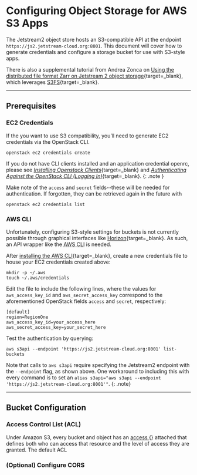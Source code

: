 # Configuring Object Storage for AWS S3 Apps

The Jetstream2 object store hosts an S3-compatible API at the endpoint `https://js2.jetstream-cloud.org:8001`. This document will cover how to generate credentials and configure a storage bucket for use with S3-style apps. 

There is also a supplemental tutorial from Andrea Zonca on [Using the distributed file format Zarr on Jetstream 2 object storage](https://zonca.dev/2022/04/zarr-jetstream2.html){target=_blank}, which leverages [S3FS](https://pypi.org/project/s3fs/){target=_blank}.

---

## Prerequisites

### EC2 Credentials
If the you want to use S3 compatibility, you’ll need to generate EC2 credentials via the OpenStack CLI.

```
openstack ec2 credentials create
```

If you do not have CLI clients installed and an application credential openrc, please see [*Installing Openstack Clients*](../ui/cli/clients.md){target=_blank} and [*Authenticating Against the OpenStack CLI (Logging In)*](../ui/cli/auth.md){target=_blank}.
{: .note }

Make note of the `access` and `secret` fields--these will be needed for authentication. If forgotten, they can be retrieved again in the future with

```
openstack ec2 credentials list
```

### AWS CLI
Unfortunately, configuring S3-style settings for buckets is not currently possible through graphical interfaces like [Horizon](../ui/horizon/intro.md){target=_blank}. As such, an API wrapper like the <abbr title="Amazon Web Services Command-Line Interface">AWS CLI</abbr> is needed.

After [installing the AWS CLI](https://aws.amazon.com/cli/){target=_blank}, create a new credentials file to house your EC2 credentials created above:

```
mkdir -p ~/.aws
touch ~/.aws/credentials
```

Edit the file to include the following lines, where the values for `aws_access_key_id` and `aws_secret_access_key` correspond to the aforementioned OpenStack fields `access` and `secret`, respectively:

```
[default]
region=RegionOne
aws_access_key_id=your_access_here
aws_secret_access_key=your_secret_here
```

Test the authentication by querying:

```
aws s3api --endpoint 'https://js2.jetstream-cloud.org:8001' list-buckets
```

Note that calls to `aws s3api` require specifying the Jetstream2 endpoint with the `--endpoint` flag, as shown above. One workaround to including this with every command is to set an `alias s3api="aws s3api --endpoint 'https://js2.jetstream-cloud.org:8001'"`.
{: .note}

---

## Bucket Configuration

### Access Control List (ACL)

Under Amazon S3, every bucket and object has an [access ](){} attached that defines both who can access that resource and the level of access they are granted. The default ACL 

### (Optional) Configure CORS